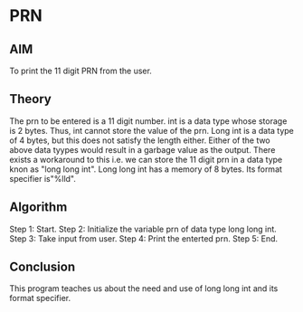 # PRN
## AIM
To print the 11 digit PRN from the user.
## Theory
The prn to be entered is a 11 digit number. int is a data type whose storage is 2 bytes. Thus, int cannot store the value of the prn. Long int is a data type of 4 bytes, but this does not satisfy the length either. Either of the two above data tyypes would result in a garbage value as the output. There exists a workaround to this i.e. we can store the 11 digit prn in a data type knon as "long long int". Long long int has a memory of 8 bytes. Its format specifier is"%lld".
## Algorithm
Step 1: Start. 
Step 2: Initialize the variable prn of data type long long int. 
Step 3: Take input from user. 
Step 4: Print the enterted prn. 
Step 5: End. 
## Conclusion
This program teaches us about the need and use of long long int and its format specifier.
